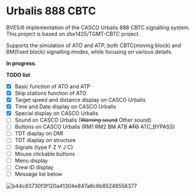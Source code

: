 # Urbalis 888 CBTC
BVE5/6 implementation of the CASCO Urbalis 888 CBTC signalling system.
This project is based on zbx1425/TGMT-CBTC project.

Supports the simulation of ATO and ATP, both CBTC(moving block) and BM(fixed block) signalling modes, while focusing on various details.  

**In progress.**

**TODO list**
- [x] Basic function of ATO and ATP
- [x] Skip stations function of ATO
- [x] Target speed and distance display on CASCO Urbalis
- [x] Time and Date display on CASCO Urbalis
- [x] Special display on CASCO Urbalis
- [ ] Sound on CASCO Urbalis (~~Warning sound~~ Other sound)
- [ ] Buttons on CASCO Urbalis (RM1 RM2 BM ATB ~~ATO~~ ATC_BYPASS)
- [ ] TDT diaplay on DMI
- [ ] TDT diaplay on structure
- [ ] Signals (type F Z Y J C)
- [ ] Mouse clickable buttons
- [ ] Menu display
- [ ] Crew ID display
- [ ] Message list below

![b44c83730f3f120a41304e847a8c6b85248556377](https://user-images.githubusercontent.com/60384089/195612349-ef348327-4d0d-43d1-a746-b2177c41d73b.png)

